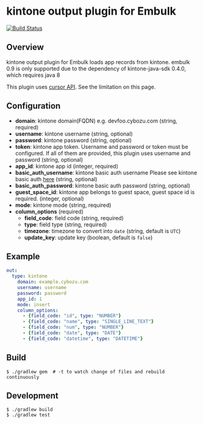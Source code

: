# kintone output plugin for Embulk

[![Build Status](https://travis-ci.org/trocco-io/embulk-output-kintone.svg?branch=master)](https://travis-ci.org/trocco-io/embulk-output-kintone)

## Overview

kintone output plugin for Embulk loads app records from kintone.
embulk 0.9 is only supported due to the dependency of kintone-java-sdk 0.4.0, which requires java 8

This plugin uses [cursor API](https://developer.kintone.io/hc/en-us/articles/360000280322). See the limitation on this page.

## Configuration

- **domain**: kintone domain(FQDN) e.g. devfoo.cybozu.com (string, required)
- **username**: kintone username (string, optional)
- **password**: kintone password (string, optional)
- **token**: kintone app token. Username and password or token must be configured. If all of them are provided, this plugin uses username and password (string, optional)
- **app_id**: kintone app id (integer, required)
- **basic_auth_username**:  kintone basic auth username Please see kintone basic auth [here](https://jp.cybozu.help/general/en/admin/list_security/list_ip_basic/basic_auth.html) (string, optional)
- **basic_auth_password**:  kintone basic auth password (string, optional)
- **guest_space_id**: kintone app belongs to guest space, guest space id is required. (integer, optional)
- **mode**: kintone mode (string, required)
- **column_options** (required)
    - **field_code**: field code (string, required)
    - **type**: field type (string, required)
    - **timezone**: timezone to convert into `date` (string, default is `UTC`)
    - **update_key**: update key (boolean, default is `false`)

## Example

```yaml
out:
  type: kintone
    domain: example.cybozu.com
    username: username
    password: password
    app_id: 1
    mode: insert
    column_options:
      - {field_code: "id", type: "NUMBER"}
      - {field_code: "name", type: "SINGLE_LINE_TEXT"}
      - {field_code: "num", type: "NUMBER"}
      - {field_code: "date", type: "DATE"}
      - {field_code: "datetime", type: "DATETIME"}
```


## Build

```
$ ./gradlew gem  # -t to watch change of files and rebuild continuously
```

## Development
```
$ ./gradlew build
$ ./gradlew test
```

